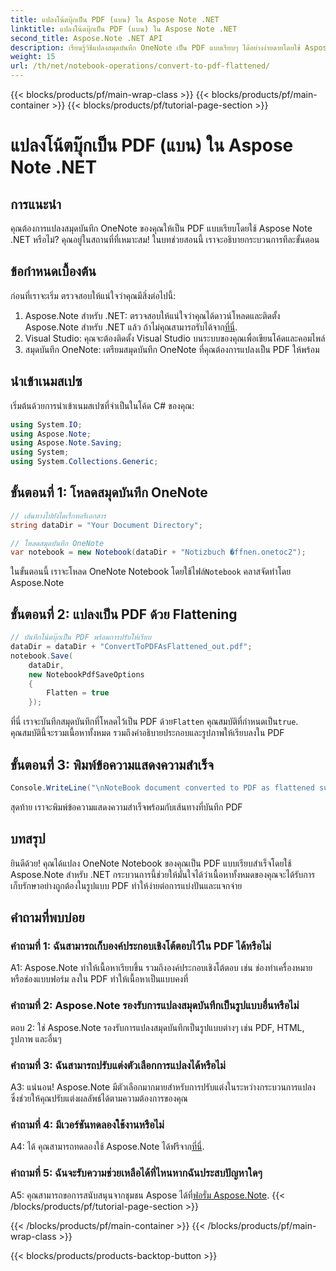 ```yaml
---
title: แปลงโน้ตบุ๊กเป็น PDF (แบน) ใน Aspose Note .NET
linktitle: แปลงโน้ตบุ๊กเป็น PDF (แบน) ใน Aspose Note .NET
second_title: Aspose.Note .NET API
description: เรียนรู้วิธีแปลงสมุดบันทึก OneNote เป็น PDF แบบเรียบๆ ได้อย่างง่ายดายโดยใช้ Aspose.Note สำหรับ .NET เก็บรักษาเนื้อหาของคุณได้อย่างราบรื่น
weight: 15
url: /th/net/notebook-operations/convert-to-pdf-flattened/
---
```


{{< blocks/products/pf/main-wrap-class >}}
{{< blocks/products/pf/main-container >}}
{{< blocks/products/pf/tutorial-page-section >}}

# แปลงโน้ตบุ๊กเป็น PDF (แบน) ใน Aspose Note .NET

## การแนะนำ

คุณต้องการแปลงสมุดบันทึก OneNote ของคุณให้เป็น PDF แบบเรียบโดยใช้ Aspose Note .NET หรือไม่? คุณอยู่ในสถานที่ที่เหมาะสม! ในบทช่วยสอนนี้ เราจะอธิบายกระบวนการทีละขั้นตอน

## ข้อกำหนดเบื้องต้น

ก่อนที่เราจะเริ่ม ตรวจสอบให้แน่ใจว่าคุณมีสิ่งต่อไปนี้:

1.  Aspose.Note สำหรับ .NET: ตรวจสอบให้แน่ใจว่าคุณได้ดาวน์โหลดและติดตั้ง Aspose.Note สำหรับ .NET แล้ว ถ้าไม่คุณสามารถรับได้จาก[ที่นี่](https://releases.aspose.com/note/net/).
2. Visual Studio: คุณจะต้องติดตั้ง Visual Studio บนระบบของคุณเพื่อเขียนโค้ดและคอมไพล์
3. สมุดบันทึก OneNote: เตรียมสมุดบันทึก OneNote ที่คุณต้องการแปลงเป็น PDF ให้พร้อม

## นำเข้าเนมสเปซ

เริ่มต้นด้วยการนำเข้าเนมสเปซที่จำเป็นในโค้ด C# ของคุณ:

```csharp
using System.IO;
using Aspose.Note;
using Aspose.Note.Saving;
using System;
using System.Collections.Generic;
```

## ขั้นตอนที่ 1: โหลดสมุดบันทึก OneNote

```csharp
// เส้นทางไปยังไดเร็กทอรีเอกสาร
string dataDir = "Your Document Directory";

// โหลดสมุดบันทึก OneNote
var notebook = new Notebook(dataDir + "Notizbuch �ffnen.onetoc2");
```

 ในขั้นตอนนี้ เราจะโหลด OneNote Notebook โดยใช้ไฟล์`Notebook` คลาสจัดทำโดย Aspose.Note

## ขั้นตอนที่ 2: แปลงเป็น PDF ด้วย Flattening

```csharp
// บันทึกโน้ตบุ๊กเป็น PDF พร้อมการปรับให้เรียบ
dataDir = dataDir + "ConvertToPDFAsFlattened_out.pdf";
notebook.Save(
    dataDir,
    new NotebookPdfSaveOptions
    {
        Flatten = true
    }); 
```

 ที่นี่ เราจะบันทึกสมุดบันทึกที่โหลดไว้เป็น PDF ด้วย`Flatten` คุณสมบัติที่กำหนดเป็น`true`. คุณสมบัตินี้จะรวมเนื้อหาทั้งหมด รวมถึงคำอธิบายประกอบและรูปภาพให้เรียบลงใน PDF

## ขั้นตอนที่ 3: พิมพ์ข้อความแสดงความสำเร็จ

```csharp
Console.WriteLine("\nNoteBook document converted to PDF as flattened successfully.\nFile saved at " + dataDir);
```

สุดท้าย เราจะพิมพ์ข้อความแสดงความสำเร็จพร้อมกับเส้นทางที่บันทึก PDF

## บทสรุป

ยินดีด้วย! คุณได้แปลง OneNote Notebook ของคุณเป็น PDF แบบเรียบสำเร็จโดยใช้ Aspose.Note สำหรับ .NET กระบวนการนี้ช่วยให้มั่นใจได้ว่าเนื้อหาทั้งหมดของคุณจะได้รับการเก็บรักษาอย่างถูกต้องในรูปแบบ PDF ทำให้ง่ายต่อการแบ่งปันและแจกจ่าย

## คำถามที่พบบ่อย

### คำถามที่ 1: ฉันสามารถเก็บองค์ประกอบเชิงโต้ตอบไว้ใน PDF ได้หรือไม่

A1: Aspose.Note ทำให้เนื้อหาเรียบขึ้น รวมถึงองค์ประกอบเชิงโต้ตอบ เช่น ช่องทำเครื่องหมายหรือช่องแบบฟอร์ม ลงใน PDF ทำให้เนื้อหาเป็นแบบคงที่

### คำถามที่ 2: Aspose.Note รองรับการแปลงสมุดบันทึกเป็นรูปแบบอื่นหรือไม่

ตอบ 2: ใช่ Aspose.Note รองรับการแปลงสมุดบันทึกเป็นรูปแบบต่างๆ เช่น PDF, HTML, รูปภาพ และอื่นๆ

### คำถามที่ 3: ฉันสามารถปรับแต่งตัวเลือกการแปลงได้หรือไม่

A3: แน่นอน! Aspose.Note มีตัวเลือกมากมายสำหรับการปรับแต่งในระหว่างกระบวนการแปลง ซึ่งช่วยให้คุณปรับแต่งผลลัพธ์ได้ตามความต้องการของคุณ

### คำถามที่ 4: มีเวอร์ชันทดลองใช้งานหรือไม่

 A4: ได้ คุณสามารถทดลองใช้ Aspose.Note ได้ฟรีจาก[ที่นี่](https://releases.aspose.com/).

### คำถามที่ 5: ฉันจะรับความช่วยเหลือได้ที่ไหนหากฉันประสบปัญหาใดๆ

 A5: คุณสามารถขอการสนับสนุนจากชุมชน Aspose ได้ที่[ฟอรั่ม Aspose.Note](https://forum.aspose.com/c/note/28).
{{< /blocks/products/pf/tutorial-page-section >}}

{{< /blocks/products/pf/main-container >}}
{{< /blocks/products/pf/main-wrap-class >}}

{{< blocks/products/products-backtop-button >}}
